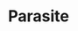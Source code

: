 ---
title: "Parasite"

year: 2019

director: "Bong Joon Ho"

summary: "A poor family makes the most of a opportunity when their son gets a tutoring job at a wealthy familys home"

comment: "Won 6 Oscars (Picture, Director, Screenplay, Editing Production design, foreign movie), but perhaps 2019 just wasn't a great year for movies otherwise..."

video: "https://media.giphy.com/media/v1.Y2lkPTc5MGI3NjExYTNuMWo5bXp6eWFzZHp6Z3J5dXNiMnNudGFheWpvdjR2OW1mYThqZCZlcD12MV9pbnRlcm5hbF9naWZfYnlfaWQmY3Q9Zw/QuCViA0jSSfWxdghms/giphy.mp4"

image: "https://media.giphy.com/media/QuCViA0jSSfWxdghms/giphy-downsized-large.gif"

imdb: "https://www.imdb.com/title/tt6751668/"

quotes:
  - "They are rich but still nice."
  - "If I had all this I would be kinder."
---